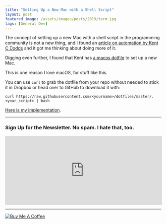 ```yaml
---
title: "Setting Up a New Mac with a Shell Script"
layout: post
featured_image: /assets/images/posts/2019/term.jpg
tags: [General Dev]
---
```



The concept of setting up a new Mac with a shell script in the programming community is not a new thing, and I found an [article on automation by Kent C Dodds](https://blog.kentcdodds.com/an-argument-for-automation-fce8394c14e2) and it got me thinking about doing more of it.

Digging even further, I found that Kent has [a macos dotfile](https://github.com/kentcdodds/dotfiles/blob/master/.macos) to set up a new Mac.

This is one reason I love macOS, for stuff like this.

You can use `curl` to grab the dotfile from your repo without needed to stick it in Dropbox or head over to GitHub to download it with:

`curl https://raw.githubusercontent.com/<yourname>/dotfiles/master/.<your_script> | bash`

[Here is my implementation](https://github.com/twhite96/dot-files/blob/master/.macos).

---

### Sign Up for the Newsletter. No spam. I hate that, too.

<iframe scrolling="no" width="100% !important" height="220px !important" style="height: 220px !important; border:1px #ccc solid !important" class="lazyload" src="https://buttondown.email/tiffanywhite? as_embed=true"></iframe>

---
<a href="https://www.buymeacoffee.com/twhitedev" target="_blank"><img src="https://www.buymeacoffee.com/assets/img/custom_images/purple_img.png" alt="Buy Me A Coffee" style="height: auto !important;width: auto !important;" ></a>
